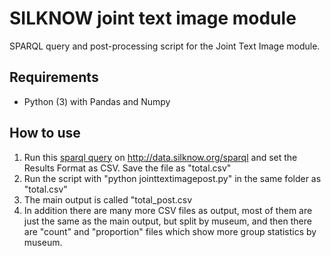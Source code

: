 # SILKNOW joint text image module
SPARQL query and post-processing script for the Joint Text Image module.


## Requirements
- Python (3) with Pandas and Numpy

## How to use
1. Run this [sparql query](https://github.com/silknow/converter/blob/master/jointtextimagemodule/total.sparql) on http://data.silknow.org/sparql and set the Results Format as CSV. Save the file as "total.csv"
2. Run the script with "python jointtextimagepost.py" in the same folder as "total.csv"
3. The main output is called "total_post.csv
4. In addition there are many more CSV files as output, most of them are just the same as the main output, but split by museum, and then there are "count" and "proportion" files which show more group statistics by museum.
